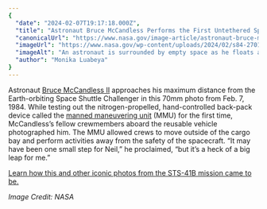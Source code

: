 ```yaml
---
{
  "date": "2024-02-07T19:17:18.000Z",
  "title": "Astronaut Bruce McCandless Performs the First Untethered Spacewalk",
  "canonicalUrl": "https://www.nasa.gov/image-article/astronaut-bruce-mccandless-performs-the-first-untethered-spacewalk/",
  "imageUrl": "https://www.nasa.gov/wp-content/uploads/2024/02/s84-27018orig.jpg",
  "imageAlt": "An astronaut is surrounded by empty space as he floats at a 45-degree angle above Earth.",
  "author": "Monika Luabeya"
}
---
```


Astronaut [Bruce McCandless II](https://www.nasa.gov/wp-content/uploads/2016/01/mccandless_bruce_bio.pdf?emrc=65c492ad62b85) approaches his maximum distance from the Earth-orbiting Space Shuttle Challenger in this 70mm photo from Feb. 7, 1984. While testing out the nitrogen-propelled, hand-controlled back-pack device called the [manned maneuvering unit](https://www.nasa.gov/history/SP-4219/Chapter13.html) (MMU) for the first time, McCandless’s fellow crewmembers aboard the reusable vehicle photographed him. The MMU allowed crews to move outside of the cargo bay and perform activities away from the safety of the spacecraft. “It may have been one small step for Neil,” he proclaimed, “but it’s a heck of a big leap for me.”

[Learn how this and other iconic photos from the STS-41B mission came to be.](https://www.nasa.gov/history/photos-from-sts-41b/)

_Image Credit: NASA_
